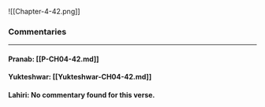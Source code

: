 ![[Chapter-4-42.png]]

### Commentaries

---

#### Pranab: [[P-CH04-42.md]]

#### Yukteshwar: [[Yukteshwar-CH04-42.md]]

#### Lahiri: No commentary found for this verse.
